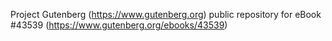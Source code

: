 Project Gutenberg (https://www.gutenberg.org) public repository for eBook #43539 (https://www.gutenberg.org/ebooks/43539)
